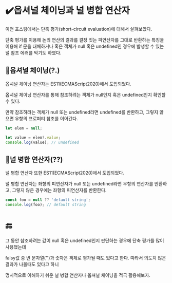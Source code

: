 # ✔️옵셔널 체이닝과 널 병합 연산자

이전 포스팅에서는 단축 평가(short-circuit evaluation)에 대해서 살펴보았다.

단축 평가를 이용해 논리 연산의 결과를 결정 짓는 피연산자를 그대로 반환하는 특징을 이용해 if 문을 대체하거나 혹은 객체가 null 혹은 undefined인 경우에 발생할 수 있는 널 참조 에러를 막기도 하였다.

## 📌옵셔널 체이닝(?.)

옵셔널 체이닝 연산자는 ES11(ECMAScript2020)에서 도입되었다.

옵셔널 체이닝 연산자를 통해 참조하려는 객체가 null인지 혹은 undefined인지 확인할 수 있다.

만약 참조하려는 객체가 null 또는 undefined라면 undefined를 반환하고, 그렇지 않으면 우항의 프로퍼티 참조를 이어간다.

```javascript
let elem = null;

let value = elem?.value;
console.log(value); // undefined
```

## 📌널 병합 연산자(??)

널 병합 연산자 또한 ES11(ECMAScript2020)에서 도입되었다.

널 병합 연산자는 좌항의 피연산자가 null 또는 undefined라면 우항의 연산자를 반환하고, 그렇지 않은 경우에는 좌항의 피연산자를 반환한다.

```javascript
const foo = null ?? 'default string';
console.log(foo); // default string
```

# 🔚

그 동안 참조하려는 값이 null 혹은 undefined인지 판단하는 경우에 단축 평가를 많이 사용했는데

falsy값 중 빈 문자열('')과 숫자은 객체로 평가될 때도 있다고 한다. 따라서 의도치 않은 결과가 나올때도 있다고 하니

명시적으로 이해하기 쉬운 널 병합 연산자나 옵셔널 체이닝을 적극 활용해보자.